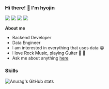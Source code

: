 ### Hi there! 👋 I'm hyojin

<p>
  <a href="https://skillfromthesky.tistory.com/" target="_blank"><img src="https://img.shields.io/badge/Tech_Blog-DD0B78?style=flat-square&logo=GitHub%20Sponsors&logoColor=white"/></a>
  <a href="https://www.linkedin.com/in/hyojin-lee-8b03671a5/" target="_blank"><img src="https://img.shields.io/badge/Hyojin-0A66C2?style=flat-square&logo=Linkedin&logoColor=white"/></a>
  <a href="https://twitter.com/cowkite" target="_blank"><img src="https://img.shields.io/badge/Instagram-E4405F?style=flat-square&logo=instagram&logoColor=white"/></a>
  <a href="mailto:hyodddang@gmail.com" target="_blank"><img src="https://img.shields.io/badge/hyodddang@gmail.com-EA4335?style=flat-square&logo=Gmail&logoColor=white"/></a>
</p>
  
**About me**
- Backend Developer
- Data Engineer
- I am interested in everything that uses data 😁
- I love Rock Music, playing Guiter 🎸 🤟
- Ask me about anything [here](https://github.com/gywlsdms123/gywlsdms123/issues)

### Skills

![Anurag's GitHub stats](https://github-readme-stats.vercel.app/api?username=gywlsdms123&show_icons=true&theme=radical)

<!--
**gywlsdms123/gywlsdms123** is a ✨ _special_ ✨ repository because its `README.md` (this file) appears on your GitHub profile.

Here are some ideas to get you started:

- 🔭 I’m currently working on ...
- 🌱 I’m currently learning ...
- 👯 I’m looking to collaborate on ...
- 🤔 I’m looking for help with ...
- 💬 Ask me about ...
- 📫 How to reach me: ...
- 😄 Pronouns: ...
- ⚡ Fun fact: ...
-->
